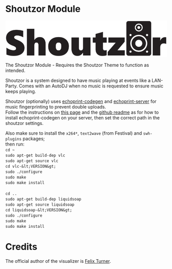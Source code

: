 # Shoutzor Module
![Shoutzor-logo](./shoutzor-logo.png)

The Shoutzor Module - Requires the Shoutzor Theme to function as intended.

Shoutzor is a system designed to have music playing at events like a LAN-Party.
Comes with an AutoDJ when no music is requested to ensure music keeps playing.

Shoutzor (optionally) uses [echoprint-codegen](https://github.com/echonest/echoprint-codegen) and [echoprint-server](https://github.com/echonest/echoprint-server) for music fingerprinting to prevent double uploads.<br />
Follow the instructions on [this page](http://echoprint.me/start) and the [github readme](https://github.com/echonest/echoprint-codegen) as for how to install echoprint-codegen on your server, then set the correct path in the shoutzor settings.

Also make sure to install the `x264*`, `text2wave` (from Festival) and `swh-plugins` packages;<br />
then run:<br />
`cd ~`<br />
`sudo apt-get build-dep vlc`<br>
`sudo apt-get source vlc`<br>
`cd vlc-&lt;VERSION&gt;`<br>
`sudo ./configure`<br>
`sudo make`<br>
`sudo make install`<br />
<br />
`cd ..`<br />
`sudo apt-get build-dep liquidsoap`<br>
`sudo apt-get source liquidsoap`<br>
`cd liquidsoap-&lt;VERSION&gt;`<br>
`sudo ./configure`<br>
`sudo make`<br>
`sudo make install`

# Credits

The official author of the visualizer is [Felix Turner](https://www.airtightinteractive.com/about/).